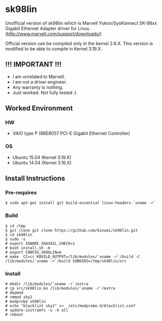 sk98lin
=======

Unofficial version of sk98lin which is Marvell Yukon/SysKonnect SK-98xx Gigabit Ethernet Adapter driver for Linux. (http://www.marvell.com/support/downloads/)

Official version can be compiled only in the kernel 2.6.X. This version is modified to be able to compile in Kernel 3.19.X.


## !!! IMPORTANT !!!

- I am unrelated to Marvell. 
- I am not a driver engineer. 
- Any warranty is nothing.
- Just worked. Not fully tested :)


## Worked Environment

### HW

- VAIO type P (88E8057 PCI-E Gigabit Ethernet Controller)

### OS

- Ubuntu 15.04 (Kernel 3.19.X)
- Ubuntu 14.04 (Kernel 3.16.X)


## Install Instructions

### Pre-requires

```bash:command
$ sudo apt-get install git build-essential linux-headers-`uname -r`
```

### Build

```bash:command
$ cd /tmp
$ git clone git clone https://github.com/kinumi/sk98lin.git
$ cd sk98lin
$ sudo -s
# export IGNORE_SKAVAIL_CHECK=1
# bash install.sh -m
# export CONFIG_SK98LIN=m
# make  CC=cc KBUILD_OUTPUT=/lib/modules/`uname -r`/build -C /lib/modules/`uname -r`/build SUBDIRS=/tmp/sk98lin/src
```

### Install

```bash:command
# mkdir /lib/modules/`uname -r`/extra
# cp src/sk98lin.ko /lib/modules/`uname -r`/extra
# depmod
# rmmod sky2
# modprobe sk98lin
# echo "blacklist sky2" >>  /etc/modprobe.d/blacklist.conf
# update-initramfs -u -k all
# reboot
```


